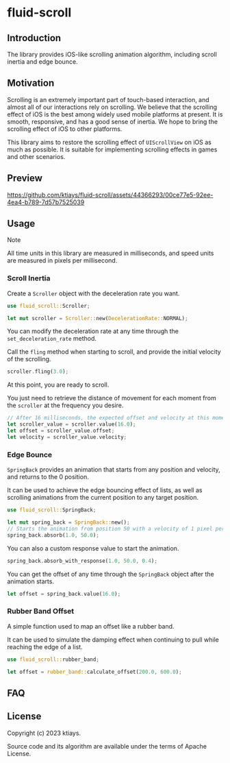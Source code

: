 # fluid-scroll

## Introduction

The library provides iOS-like scrolling animation algorithm, including scroll inertia and edge bounce.

## Motivation

Scrolling is an extremely important part of touch-based interaction, and almost all of our interactions rely on scrolling. We believe that the scrolling effect of iOS is the best among widely used mobile platforms at present. It is smooth, responsive, and has a good sense of inertia. We hope to bring the scrolling effect of iOS to other platforms.

This library aims to restore the scrolling effect of `UIScrollView` on iOS as much as possible. It is suitable for implementing scrolling effects in games and other scenarios.

## Preview

https://github.com/ktiays/fluid-scroll/assets/44366293/00ce77e5-92ee-4ea4-b789-7d57b7525039

## Usage

> [!Note]
> All time units in this library are measured in milliseconds, and speed units are measured in pixels per millisecond.

### Scroll Inertia

Create a `Scroller` object with the deceleration rate you want.

```rust
use fluid_scroll::Scroller;

let mut scroller = Scroller::new(DecelerationRate::NORMAL);
```

You can modify the deceleration rate at any time through the `set_deceleration_rate` method.

Call the `fling` method when starting to scroll, and provide the initial velocity of the scrolling.

```rust
scroller.fling(3.0);
```

At this point, you are ready to scroll.

You just need to retrieve the distance of movement for each moment from the `scroller` at the frequency you desire.

```rust
// After 16 milliseconds, the expected offset and velocity at this moment.
let scroller_value = scroller.value(16.0);
let offset = scroller_value.offset;
let velocity = scroller_value.velocity;
```

### Edge Bounce

`SpringBack` provides an animation that starts from any position and velocity, and returns to the 0 position.

It can be used to achieve the edge bouncing effect of lists, as well as scrolling animations from the current position to any target position.

```rust
use fluid_scroll::SpringBack;

let mut spring_back = SpringBack::new();
// Starts the animation from position 50 with a velocity of 1 pixel per millisecond.
spring_back.absorb(1.0, 50.0);
```

You can also a custom response value to start the animation.

```rust
spring_back.absorb_with_response(1.0, 50.0, 0.4);
```

You can get the offset of any time through the `SpringBack` object after the animation starts.

```rust
let offset = spring_back.value(16.0);
```

### Rubber Band Offset

A simple function used to map an offset like a rubber band.

It can be used to simulate the damping effect when continuing to pull while reaching the edge of a list.

```rust
use fluid_scroll::rubber_band;

let offset = rubber_band::calculate_offset(200.0, 600.0);
```

## FAQ

## License

Copyright (c) 2023 ktiays.

Source code and its algorithm are available under the terms of Apache License.
